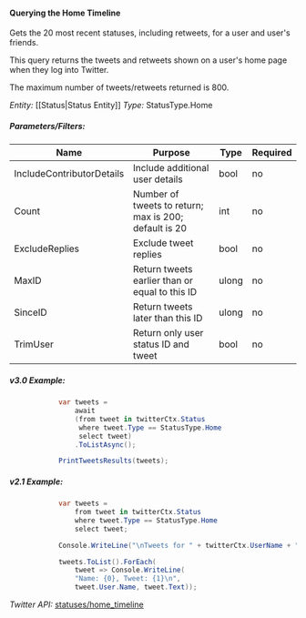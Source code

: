 #### Querying the Home Timeline

Gets the 20 most recent statuses, including retweets, for a user and user's friends.

This query returns the tweets and retweets shown on a user's home page when they log into Twitter.

The maximum number of tweets/retweets returned is 800.

*Entity:* [[Status|Status Entity]]
*Type:* StatusType.Home

##### Parameters/Filters:

| Name | Purpose | Type | Required |
|------|---------|------|----------|
| IncludeContributorDetails | Include additional user details | bool | no |
| Count | Number of tweets to return; max is 200; default is 20 | int | no |
| ExcludeReplies | Exclude tweet replies | bool | no |
| MaxID | Return tweets earlier than or equal to this ID | ulong | no |
| SinceID | Return tweets later than this ID | ulong | no |
| TrimUser | Return only user status ID and tweet | bool | no |

##### v3.0 Example:
```c#
            var tweets =
                await
                (from tweet in twitterCtx.Status
                 where tweet.Type == StatusType.Home
                 select tweet)
                .ToListAsync();

            PrintTweetsResults(tweets);
```

##### v2.1 Example:
```c#
            var tweets =
                from tweet in twitterCtx.Status
                where tweet.Type == StatusType.Home
                select tweet;

            Console.WriteLine("\nTweets for " + twitterCtx.UserName + "\n");

            tweets.ToList().ForEach(
                tweet => Console.WriteLine(
                "Name: {0}, Tweet: {1}\n",
                tweet.User.Name, tweet.Text));
```

*Twitter API:* [statuses/home_timeline](https://developer.twitter.com/en/docs/tweets/timelines/api-reference/get-statuses-home_timeline)